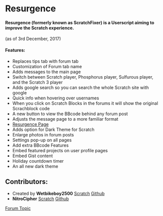 # Resurgence
#### Resurgence (formerly known as ScratchFixer) is a Userscript aiming to improve the Scratch experience.

(as of 3rd December, 2017)
#### Features:
- Replaces tips tab with forum tab
- Customization of Forum tab name
- Adds messages to the main page
- Switch between Scratch player, Phosphorus player, Sulfurous player, and the Scratch 3 player
- Adds google search so you can search the whole Scratch site with google
- Quick info when hovering over usernames
- When you click on Scratch Blocks in the forums it will show the original Scrachblock code
- A new button to view the BBcode behind any forum post
- Adjusts the message page to a more familiar format
- [Resurgence Page](https://scratch.mit.edu/resurgence)
- Adds option for Dark Theme for Scratch
- Enlarge photos in forum posts
- Settings pop-up on all pages
- Add extra BBcode Features
- Embed featured projects on user profile pages
- Embed Gist content
- Holiday countdown timer
- An all new dark theme

## Contributors:
- Created by **Wetbikeboy2500** [Scratch](https://scratch.mit.edu/users/Wetbikeboy2500/)   [Github](https://github.com/Wetbikeboy2500/)
- **NitroCipher** [Scratch](https://scratch.mit.edu/users/Nitrocipher/)   [Github](https://github.com/NitroCipher/)

[Forum Topic](https://scratch.mit.edu/discuss/topic/274665/)
